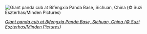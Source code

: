 
![Giant panda cub at Bifengxia Panda Base, Sichuan, China (© Suzi Eszterhas/Minden Pictures)](https://cn.bing.com//th?id=OHR.BifengxiaPanda_EN-US8585443782_1920x1080.jpg&rf=LaDigue_1920x1080.jpg&pid=hp)

*[Giant panda cub at Bifengxia Panda Base, Sichuan, China (© Suzi Eszterhas/Minden Pictures)](https://www.bing.com/search?q=Giant+panda&form=hpcapt&filters=HpDate%3a%2220210316_0700%22)*
